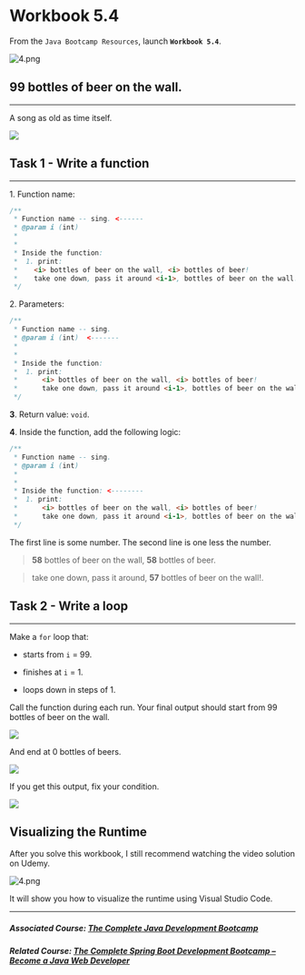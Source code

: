 # Workbook 5.4

From the `Java Bootcamp Resources`, launch **`Workbook 5.4`**.

![4.png](https://firebasestorage.googleapis.com/v0/b/learnthepart-75aed.appspot.com/o/images%2Fe0e3d7c4-44c7-44bd-a4c4-0a6773ba0502?alt=media&token=a6d3a76c-1fa0-4a5c-8322-bf61f4de5f88)

## 99 bottles of beer on the wall.
-------------------------------

A song as old as time itself.

![](https://firebasestorage.googleapis.com/v0/b/learnthepart-75aed.appspot.com/o/images%2F4310f3dc-8c5d-4680-a0d1-80a365235010?alt=media&token=e8e8e814-8616-4607-9ef3-99140642e7e7)

## Task 1 - Write a function
-------------------------

1\. Function name:

```java
/**
 * Function name -- sing. <------
 * @param i (int)
 *
 *
 * Inside the function:
 *  1. print:
 *    <i> bottles of beer on the wall, <i> bottles of beer!
 *    take one down, pass it around <i-1>, bottles of beer on the wall!
 */
```

2\. Parameters:

```java
/**
 * Function name -- sing.
 * @param i (int)  <-------
 *
 *
 * Inside the function:
 *  1. print:
 *      <i> bottles of beer on the wall, <i> bottles of beer!
 *      take one down, pass it around <i-1>, bottles of beer on the wall!
 */
```

**3**. Return value: `void`.

**4**. Inside the function, add the following logic:

```java
/**
 * Function name -- sing.
 * @param i (int)
 *
 *
 * Inside the function: <--------
 *  1. print:
 *      <i> bottles of beer on the wall, <i> bottles of beer!
 *      take one down, pass it around <i-1>, bottles of beer on the wall!
 */
```
The first line is some number. The second line is one less the number.

> **58** bottles of beer on the wall, **58** bottles of beer.

> take one down, pass it around, **57** bottles of beer on the wall!.

## Task 2 - Write a loop
---------------------

Make a `for` loop that:

-  starts from `i` = 99.

-  finishes at `i` = 1.

-  loops down in steps of 1.

Call the function during each run. Your final output should start from 99 bottles of beer on the wall.

![](https://firebasestorage.googleapis.com/v0/b/learnthepart-75aed.appspot.com/o/images%2F05a1fc52-0871-45a1-9527-de11745b813c?alt=media&token=731e5fad-e2f0-4262-bf86-e423cd51625a)

And end at 0 bottles of beers.

![](https://firebasestorage.googleapis.com/v0/b/learnthepart-75aed.appspot.com/o/images%2F1967e43b-dd29-4834-9d3f-906ffb870736?alt=media&token=6f6a3cdc-edd5-4558-8b4e-bb5fab883d3f)

If you get this output, fix your condition.

![](https://firebasestorage.googleapis.com/v0/b/learnthepart-75aed.appspot.com/o/images%2F6b9e9fa5-bc12-432f-812d-d84e5764c9e8?alt=media&token=22e8fa3a-704a-4c87-a83a-39f12f452c9f)

## Visualizing the Runtime

After you solve this workbook, I still recommend watching the video solution on Udemy.

![4.png](https://firebasestorage.googleapis.com/v0/b/learnthepart-75aed.appspot.com/o/images%2Fb84b4db7-6fe8-4639-b3d0-cce5b61ed194?alt=media&token=ea0c2754-2caa-443f-bdb9-20cc1f4c7a99)

It will show you how to visualize the runtime using Visual Studio Code.

----------

##### Associated Course: [The Complete Java Development Bootcamp](https://udemy-redirect-app.herokuapp.com/java)
##### Related Course: [The Complete Spring Boot Development Bootcamp – Become a Java Web Developer](https://udemy-redirect-app.herokuapp.com/spring)
